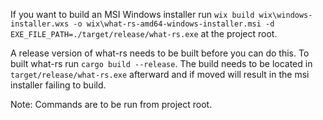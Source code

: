 If you want to build an MSI Windows installer run 
`wix build wix\windows-installer.wxs -o wix\what-rs-amd64-windows-installer.msi -d EXE_FILE_PATH=./target/release/what-rs.exe`
at the project root.

A release version of what-rs needs to be built before you can do this.
To built what-rs run `cargo build --release`.
The build needs to be located in `target/release/what-rs.exe` afterward 
and if moved will result in the msi installer failing to build.

Note: Commands are to be run from project root.